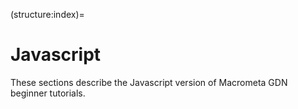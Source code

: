 (structure:index)=
# Javascript

These sections describe the Javascript version of Macrometa GDN beginner tutorials.

```{tableofcontents}
```
